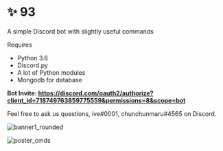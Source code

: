 # ✨ 93
A simple Discord bot with slightly useful commands

Requires

- Python 3.6
- Discord.py
- A lot of Python modules
- Mongodb for database

**Bot Invite: https://discord.com/oauth2/authorize?client_id=718749763859775559&permissions=8&scope=bot**

Feel free to ask us questions, ive#0001, chunchunmaru#4565 on Discord.

![banner1_rounded](https://user-images.githubusercontent.com/65078619/101929529-fc8f9e00-3bfc-11eb-95ad-deffca0473e0.png)

![poster_cmds](https://user-images.githubusercontent.com/65078619/101929545-031e1580-3bfd-11eb-8f4b-aceb1362623e.png)
